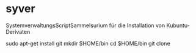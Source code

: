 syver
=====

SystemverwaltungsScriptSammelsurium für die Installation von Kubuntu-Derivaten

sudo apt-get install git
mkdir $HOME/bin
cd $HOME/bin
git clone 